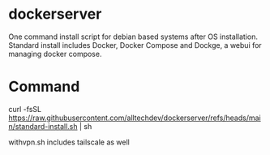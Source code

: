 # dockerserver
One command install script for debian based systems after OS installation. Standard install includes Docker, Docker Compose and Dockge, a webui for managing docker compose.

# Command
curl -fsSL https://raw.githubusercontent.com/alltechdev/dockerserver/refs/heads/main/standard-install.sh | sh

withvpn.sh includes tailscale as well

